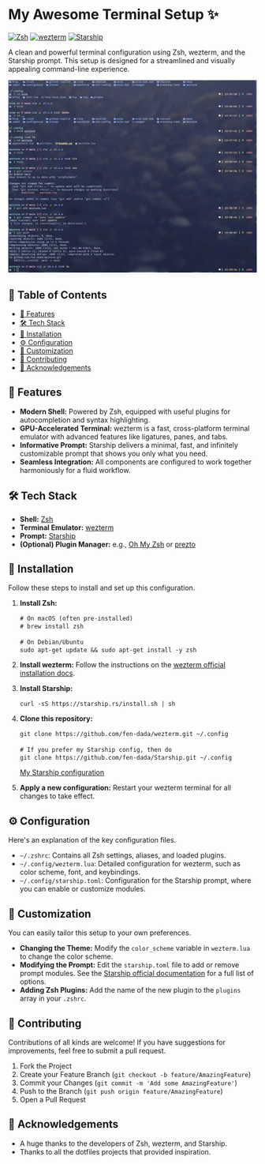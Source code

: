 # My Awesome Terminal Setup ✨

[![Zsh](https://img.shields.io/badge/Shell-Zsh-blue)](https://www.zsh.org/)
[![wezterm](https://img.shields.io/badge/Terminal-wezterm-purple)](https://wezterm.org/)
[![Starship](https://img.shields.io/badge/Prompt-Starship-red)](https://starship.rs/)

A clean and powerful terminal configuration using Zsh, wezterm, and the Starship prompt. This setup is designed for a streamlined and visually appealing command-line experience.

![My wezterm screenshot](./pictures/wezterm-1.png)

## 📖 Table of Contents

* [🌟 Features](#-features)
* [🛠️ Tech Stack](#️-tech-stack)
* [🚀 Installation](#-installation)
* [⚙️ Configuration](#️-configuration)
* [🎨 Customization](#-customization)
* [🤝 Contributing](#-contributing)
* [🙏 Acknowledgements](#-acknowledgements)

## 🌟 Features

* **Modern Shell:** Powered by Zsh, equipped with useful plugins for autocompletion and syntax highlighting.
* **GPU-Accelerated Terminal:** wezterm is a fast, cross-platform terminal emulator with advanced features like ligatures, panes, and tabs.
* **Informative Prompt:** Starship delivers a minimal, fast, and infinitely customizable prompt that shows you only what you need.
* **Seamless Integration:** All components are configured to work together harmoniously for a fluid workflow.

## 🛠️ Tech Stack

* **Shell:** [Zsh](https://www.zsh.org/)
* **Terminal Emulator:** [wezterm](https://wezterm.org/)
* **Prompt:** [Starship](https://starship.rs/)
* **(Optional) Plugin Manager:** e.g., [Oh My Zsh](https://ohmyz.sh/) or [prezto](https://github.com/sorin-ionescu/prezto)

## 🚀 Installation

Follow these steps to install and set up this configuration.

1.  **Install Zsh:**
    ```shell
    # On macOS (often pre-installed)
    # brew install zsh

    # On Debian/Ubuntu
    sudo apt-get update && sudo apt-get install -y zsh
    ```

2.  **Install wezterm:**
    Follow the instructions on the [wezterm official installation docs](https://wezterm.org/docs/installation.html).

3.  **Install Starship:**
    ```shell
    curl -sS https://starship.rs/install.sh | sh
    ```

4.  **Clone this repository:**
    ```shell
    git clone https://github.com/fen-dada/wezterm.git ~/.config

    # If you prefer my Starship config, then do
    git clone https://github.com/fen-dada/Starship.git ~/.config
    ```
    [My Starship configuration]()

5.  **Apply a new configuration:**
    Restart your wezterm terminal for all changes to take effect.

## ⚙️ Configuration

Here's an explanation of the key configuration files.

* `~/.zshrc`: Contains all Zsh settings, aliases, and loaded plugins.
* `~/.config/wezterm.lua`: Detailed configuration for wezterm, such as color scheme, font, and keybindings.
* `~/.config/starship.toml`: Configuration for the Starship prompt, where you can enable or customize modules.

## 🎨 Customization

You can easily tailor this setup to your own preferences.

* **Changing the Theme:** Modify the `color_scheme` variable in `wezterm.lua` to change the color scheme.
* **Modifying the Prompt:** Edit the `starship.toml` file to add or remove prompt modules. See the [Starship official documentation](https://starship.rs/config/) for a full list of options.
* **Adding Zsh Plugins:** Add the name of the new plugin to the `plugins` array in your `.zshrc`.

## 🤝 Contributing

Contributions of all kinds are welcome! If you have suggestions for improvements, feel free to submit a pull request.

1.  Fork the Project
2.  Create your Feature Branch (`git checkout -b feature/AmazingFeature`)
3.  Commit your Changes (`git commit -m 'Add some AmazingFeature'`)
4.  Push to the Branch (`git push origin feature/AmazingFeature`)
5.  Open a Pull Request


## 🙏 Acknowledgements

* A huge thanks to the developers of Zsh, wezterm, and Starship.
* Thanks to all the dotfiles projects that provided inspiration.

